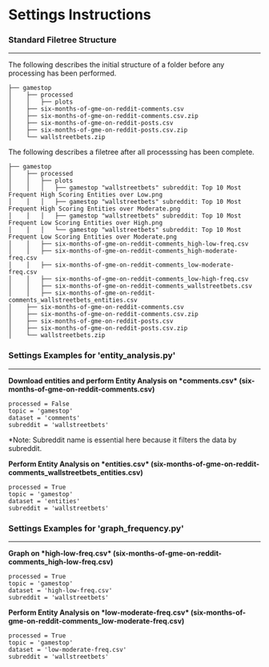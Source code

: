 # Settings Instructions

### Standard Filetree Structure

---

The following describes the initial structure of a folder before any processing has been performed.
```
├── gamestop
│    ├── processed
│    │   ├── plots
│    ├── six-months-of-gme-on-reddit-comments.csv
│    ├── six-months-of-gme-on-reddit-comments.csv.zip
│    ├── six-months-of-gme-on-reddit-posts.csv
│    ├── six-months-of-gme-on-reddit-posts.csv.zip
│    └── wallstreetbets.zip
```

The following describes a filetree after all processsing has been complete.
```
├── gamestop
│    ├── processed
│    │   ├── plots
│    │   │   ├── gamestop "wallstreetbets" subreddit: Top 10 Most Frequent High Scoring Entities over Low.png
│    │   │   ├── gamestop "wallstreetbets" subreddit: Top 10 Most Frequent High Scoring Entities over Moderate.png
│    │   │   ├── gamestop "wallstreetbets" subreddit: Top 10 Most Frequent Low Scoring Entities over High.png
│    │   │   └── gamestop "wallstreetbets" subreddit: Top 10 Most Frequent Low Scoring Entities over Moderate.png
│    │   ├── six-months-of-gme-on-reddit-comments_high-low-freq.csv
│    │   ├── six-months-of-gme-on-reddit-comments_high-moderate-freq.csv
│    │   ├── six-months-of-gme-on-reddit-comments_low-moderate-freq.csv
│    │   ├── six-months-of-gme-on-reddit-comments_low-high-freq.csv
│    │   ├── six-months-of-gme-on-reddit-comments_wallstreetbets.csv
│    │   ├── six-months-of-gme-on-reddit-comments_wallstreetbets_entities.csv
│    ├── six-months-of-gme-on-reddit-comments.csv
│    ├── six-months-of-gme-on-reddit-comments.csv.zip
│    ├── six-months-of-gme-on-reddit-posts.csv
│    ├── six-months-of-gme-on-reddit-posts.csv.zip
│    └── wallstreetbets.zip
```

### Settings Examples for 'entity_analysis.py'

---

**Download entities and perform Entity Analysis on \*comments.csv\* (six-months-of-gme-on-reddit-comments.csv)**
```
processed = False
topic = 'gamestop'
dataset = 'comments'
subreddit = 'wallstreetbets'
```
*Note: Subreddit name is essential here because it filters the data by subreddit.

**Perform Entity Analysis on \*entities.csv\* (six-months-of-gme-on-reddit-comments_wallstreetbets_entities.csv)**
```
processed = True
topic = 'gamestop'
dataset = 'entities'
subreddit = 'wallstreetbets'
```

### Settings Examples for 'graph_frequency.py'

---

**Graph on \*high-low-freq.csv\* (six-months-of-gme-on-reddit-comments_high-low-freq.csv)**
```
processed = True
topic = 'gamestop'
dataset = 'high-low-freq.csv'
subreddit = 'wallstreetbets'
```

**Perform Entity Analysis on \*low-moderate-freq.csv\* (six-months-of-gme-on-reddit-comments_low-moderate-freq.csv)**
```
processed = True
topic = 'gamestop'
dataset = 'low-moderate-freq.csv'
subreddit = 'wallstreetbets'
```